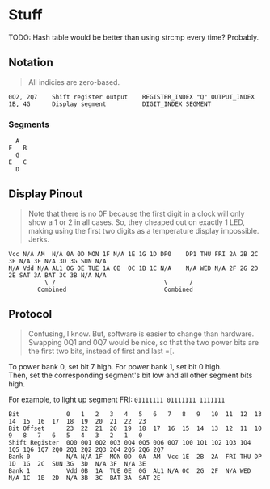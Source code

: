 # Stuff

TODO: Hash table would be better than using strcmp every time? Probably.

## Notation

> All indicies are zero-based.

```
0Q2, 2Q7    Shift register output    REGISTER_INDEX "Q" OUTPUT_INDEX
1B, 4G      Display segment          DIGIT_INDEX SEGMENT
```

### Segments

```
  A
F   B
  G
E   C
  D
```

## Display Pinout

> Note that there is no 0F because the first digit in a clock will only show a 1 or 2 in all cases.
> So, they cheaped out on exactly 1 LED, making using the first two digits as a temperature display
> impossible. Jerks.

```
Vcc N/A AM  N/A 0A 0D MON 1F N/A 1E 1G 1D DP0    DP1 THU FRI 2A 2B 2C 3E N/A 3F N/A 3D 3G SUN N/A
N/A Vdd N/A AL1 0G 0E TUE 1A 0B  0C 1B 1C N/A    N/A WED N/A 2F 2G 2D 2E SAT 3A BAT 3C 3B N/A N/A
          \ /                              \      /
        Combined                           Combined
```

## Protocol

> Confusing, I know. But, software is easier to change than hardware.  
> Swapping 0Q1 and 0Q7 would be nice, so that the two power bits are the first two bits, instead of first and last =[.

To power bank 0, set bit 7 high. For power bank 1, set bit 0 high.  
Then, set the corresponding segment's bit low and all other segment bits high.

For example, to light up segment FRI: `01111111 01111111 1111111`

```
Bit             0   1   2   3   4   5   6   7   8   9   10  11  12  13  14  15  16  17  18  19  20  21  22  23
Bit Offset      23  22  21  20  19  18  17  16  15  14  13  12  11  10  9   8   7   6   5   4   3   2   1   0
Shift Register  0Q0 0Q1 0Q2 0Q3 0Q4 0Q5 0Q6 0Q7 1Q0 1Q1 1Q2 1Q3 1Q4 1Q5 1Q6 1Q7 2Q0 2Q1 2Q2 2Q3 2Q4 2Q5 2Q6 2Q7
Bank 0          N/A N/A 1F  MON 0D  0A  AM  Vcc 1E  2B  2A  FRI THU DP  1D  1G  2C  SUN 3G  3D  N/A 3F  N/A 3E
Bank 1          Vdd 0B  1A  TUE 0E  0G  AL1 N/A 0C  2G  2F  N/A WED N/A 1C  1B  2D  N/A 3B  3C  BAT 3A  SAT 2E
```

